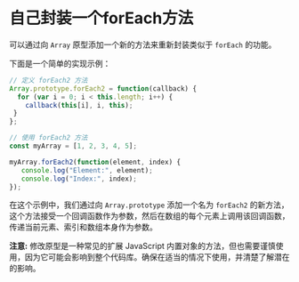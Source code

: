 # 自己封装一个forEach方法

可以通过向 `Array` 原型添加一个新的方法来重新封装类似于 `forEach` 的功能。

下面是一个简单的实现示例：

```js
// 定义 forEach2 方法 
Array.prototype.forEach2 = function(callback) {    
  for (var i = 0; i < this.length; i++) {        	
    callback(this[i], i, this);    
 }
}; 

// 使用 forEach2 方法 
const myArray = [1, 2, 3, 4, 5]; 

myArray.forEach2(function(element, index) {    
   console.log("Element:", element);    
   console.log("Index:", index);
});
```

在这个示例中，我们通过向 `Array.prototype` 添加一个名为 `forEach2` 的新方法，这个方法接受一个回调函数作为参数，然后在数组的每个元素上调用该回调函数，传递当前元素、索引和数组本身作为参数。

**注意:** 修改原型是一种常见的扩展 JavaScript 内置对象的方法，但也需要谨慎使用，因为它可能会影响到整个代码库。确保在适当的情况下使用，并清楚了解潜在的影响。













